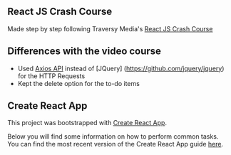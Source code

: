 
## React JS Crash Course

Made step by step following Traversy Media's [React JS Crash Course](https://www.youtube.com/watch?v=A71aqufiNtQ)


## Differences with the video course

- Used [Axios API](https://github.com/axios/axios) instead of [JQuery] (https://github.com/jquery/jquery) for the HTTP Requests
- Kept the delete option for the to-do items

## Create React App
This project was bootstrapped with [Create React App](https://github.com/facebookincubator/create-react-app).

Below you will find some information on how to perform common tasks.<br>
You can find the most recent version of the Create React App guide [here](https://github.com/facebookincubator/create-react-app/blob/master/packages/react-scripts/template/README.md).


